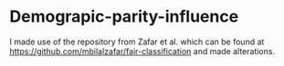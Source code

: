 # Demograpic-parity-influence

I made use of the repository from Zafar et al. which can be found at https://github.com/mbilalzafar/fair-classification and made alterations.
